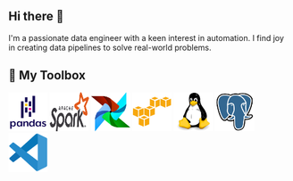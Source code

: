## Hi there 👋
I'm a passionate data engineer with a keen interest in automation. I find joy in creating data pipelines to solve real-world problems.

## :hammer: My Toolbox
<p>
  <img src="https://github.com/dd288/dd288/blob/main/icons/pandas-original-wordmark.svg" width="70" height="70" />
  <img src="https://github.com/dd288/dd288/blob/main/icons/Apache_Spark_logo.svg.png" width="70" height="70" />
  <img src="https://github.com/dd288/dd288/blob/main/icons/airflow.svg" width="70" height="70" />
  <img src="https://github.com/dd288/dd288/blob/main/icons/amazonwebservices-original.svg" width="70" height="70" />
  <img src="https://github.com/dd288/dd288/blob/main/icons/linux-original.svg" width="70" height="70" />
  <img src="https://github.com/dd288/dd288/blob/main/icons/postgresql-original.svg" width="70" height="70" />
  <img src="https://github.com/dd288/dd288/blob/main/icons/vscode-original.svg" width="70" height="70" />
</p>
<!--
**dd288/dd288** is a ✨ _special_ ✨ repository because its `README.md` (this file) appears on your GitHub profile.

Here are some ideas to get you started:

- 🔭 I’m currently working on ...
- 🌱 I’m currently learning ...
- 👯 I’m looking to collaborate on ...
- 🤔 I’m looking for help with ...
- 💬 Ask me about ...
- 📫 How to reach me: ...
- 😄 Pronouns: ...
- ⚡ Fun fact: ...
-->

